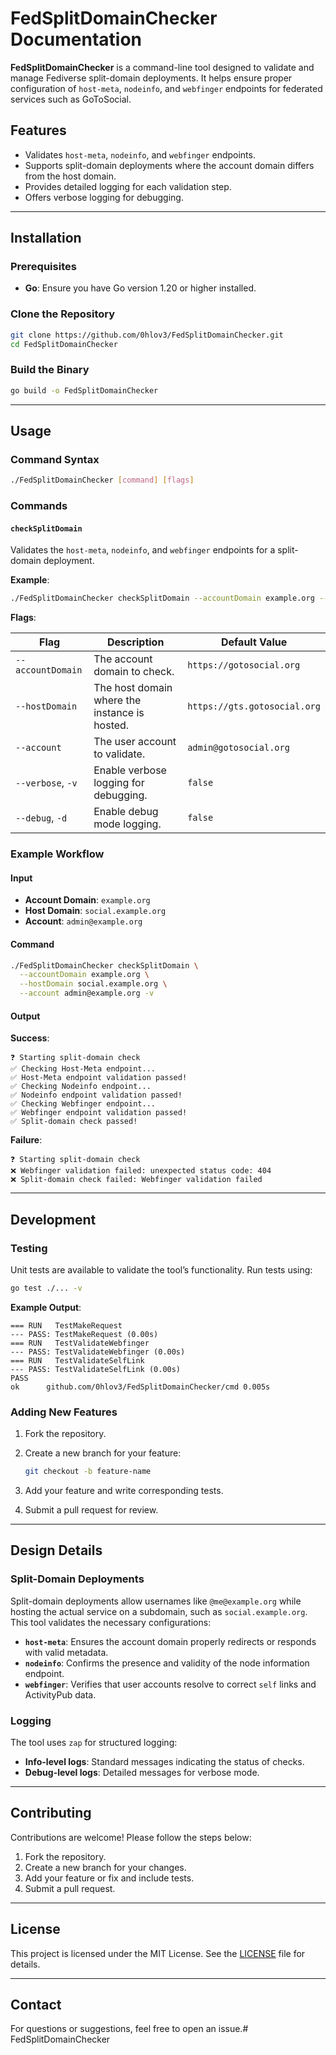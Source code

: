 # FedSplitDomainChecker Documentation

**FedSplitDomainChecker** is a command-line tool designed to validate and manage Fediverse split-domain deployments. It helps ensure proper configuration of `host-meta`, `nodeinfo`, and `webfinger` endpoints for federated services such as GoToSocial.

## Features

- Validates `host-meta`, `nodeinfo`, and `webfinger` endpoints.
- Supports split-domain deployments where the account domain differs from the host domain.
- Provides detailed logging for each validation step.
- Offers verbose logging for debugging.

---

## Installation

### Prerequisites

- **Go**: Ensure you have Go version 1.20 or higher installed.

### Clone the Repository

```bash
git clone https://github.com/0hlov3/FedSplitDomainChecker.git
cd FedSplitDomainChecker
```

### Build the Binary

```bash
go build -o FedSplitDomainChecker
```

---

## Usage

### Command Syntax

```bash
./FedSplitDomainChecker [command] [flags]
```

### Commands

#### `checkSplitDomain`

Validates the `host-meta`, `nodeinfo`, and `webfinger` endpoints for a split-domain deployment.

**Example**:

```bash
./FedSplitDomainChecker checkSplitDomain --accountDomain example.org --hostDomain social.example.org --account admin@example.org
```

**Flags**:

| Flag            | Description                                   | Default Value                  |
|-----------------|-----------------------------------------------|--------------------------------|
| `--accountDomain` | The account domain to check.                  | `https://gotosocial.org`       |
| `--hostDomain`  | The host domain where the instance is hosted. | `https://gts.gotosocial.org`   |
| `--account`     | The user account to validate.                 | `admin@gotosocial.org`         |
| `--verbose`, `-v` | Enable verbose logging for debugging.         | `false`                        |
| `--debug`, `-d` | Enable debug mode logging.                    | `false`                        |

### Example Workflow

#### Input

- **Account Domain**: `example.org`
- **Host Domain**: `social.example.org`
- **Account**: `admin@example.org`

#### Command

```bash
./FedSplitDomainChecker checkSplitDomain \
  --accountDomain example.org \
  --hostDomain social.example.org \
  --account admin@example.org -v
```

#### Output

**Success**:

```plaintext
❓ Starting split-domain check
✅ Checking Host-Meta endpoint...
✅ Host-Meta endpoint validation passed!
✅ Checking Nodeinfo endpoint...
✅ Nodeinfo endpoint validation passed!
✅ Checking Webfinger endpoint...
✅ Webfinger endpoint validation passed!
✅ Split-domain check passed!
```

**Failure**:

```plaintext
❓ Starting split-domain check
❌ Webfinger validation failed: unexpected status code: 404
❌ Split-domain check failed: Webfinger validation failed
```

---

## Development

### Testing

Unit tests are available to validate the tool’s functionality. Run tests using:

```bash
go test ./... -v
```

**Example Output**:

```plaintext
=== RUN   TestMakeRequest
--- PASS: TestMakeRequest (0.00s)
=== RUN   TestValidateWebfinger
--- PASS: TestValidateWebfinger (0.00s)
=== RUN   TestValidateSelfLink
--- PASS: TestValidateSelfLink (0.00s)
PASS
ok      github.com/0hlov3/FedSplitDomainChecker/cmd 0.005s
```

### Adding New Features

1. Fork the repository.
2. Create a new branch for your feature:

   ```bash
   git checkout -b feature-name
   ```

3. Add your feature and write corresponding tests.
4. Submit a pull request for review.

---

## Design Details

### Split-Domain Deployments

Split-domain deployments allow usernames like `@me@example.org` while hosting the actual service on a subdomain, such as `social.example.org`. This tool validates the necessary configurations:

- **`host-meta`**: Ensures the account domain properly redirects or responds with valid metadata.
- **`nodeinfo`**: Confirms the presence and validity of the node information endpoint.
- **`webfinger`**: Verifies that user accounts resolve to correct `self` links and ActivityPub data.

### Logging

The tool uses `zap` for structured logging:

- **Info-level logs**: Standard messages indicating the status of checks.
- **Debug-level logs**: Detailed messages for verbose mode.

---

## Contributing

Contributions are welcome! Please follow the steps below:

1. Fork the repository.
2. Create a new branch for your changes.
3. Add your feature or fix and include tests.
4. Submit a pull request.

---

## License

This project is licensed under the MIT License. See the [LICENSE](./LICENSE) file for details.

---

## Contact

For questions or suggestions, feel free to open an issue.# FedSplitDomainChecker
